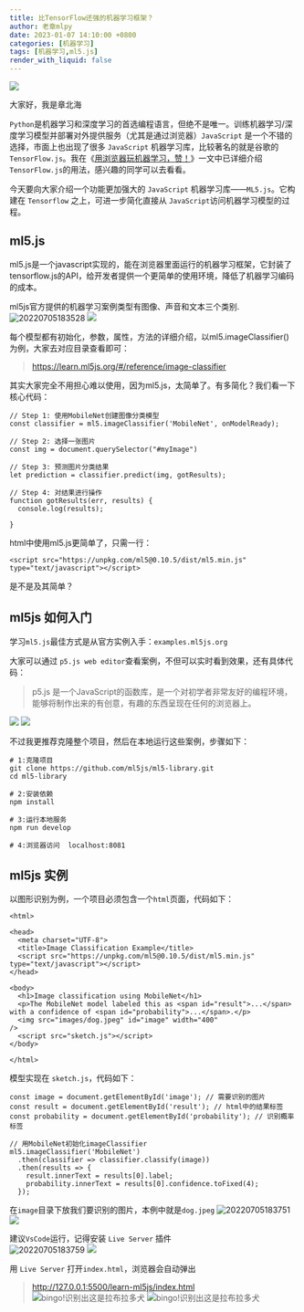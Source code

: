 ```yaml
---
title: 比TensorFlow还强的机器学习框架？
author: 老章mlpy
date: 2023-01-07 14:10:00 +0800
categories: [机器学习]
tags: [机器学习,ml5.js]
render_with_liquid: false
---
```




![](https://files.mdnice.com/user/3611/271607d8-fccb-417c-821e-dff503cdcf7d.gif)

大家好，我是章北海

`Python`是机器学习和深度学习的首选编程语言，但绝不是唯一。训练机器学习/深度学习模型并部署对外提供服务（尤其是通过浏览器）`JavaScript` 是一个不错的选择，市面上也出现了很多 `JavaScript` 机器学习库，比较著名的就是谷歌的 `TensorFlow.js`。我在《[用浏览器玩机器学习，赞！](https://mp.weixin.qq.com/s?__biz=MzA4MjYwMTc5Nw==&mid=2648964943&idx=1&sn=a38aebef63532a8b0fd172095583cd32&chksm=87946d65b0e3e473d42b1ccbc9cd7d258a69c760672e761e4a16dde8590890725e8937b95991&token=820012341&lang=zh_CN#rd)》一文中已详细介绍`TensorFlow.js`的用法，感兴趣的同学可以去看看。

今天要向大家介绍一个功能更加强大的 `JavaScript` 机器学习库——`ML5.js`。它构建在 `Tensorflow` 之上，可进一步简化直接从 `JavaScript`访问机器学习模型的过程。

## ml5.js

ml5.js是一个javascript实现的，能在浏览器里面运行的机器学习框架，它封装了tensorflow.js的API，给开发者提供一个更简单的使用环境，降低了机器学习编码的成本。

ml5js官方提供的机器学习案例类型有图像、声音和文本三个类别.
![20220705183528](https://my-wechat.oss-cn-beijing.aliyuncs.com/20220705183528.png)
![](https://files.mdnice.com/user/3611/e2e3e9b9-37ce-484b-9183-99cdae1b0fb2.png)

每个模型都有初始化，参数，属性，方法的详细介绍，以ml5.imageClassifier() 为例，大家去对应目录查看即可：

> https://learn.ml5js.org/#/reference/image-classifier

其实大家完全不用担心难以使用，因为ml5.js，太简单了。有多简化？我们看一下核心代码：
```
// Step 1: 使用MobileNet创建图像分类模型
const classifier = ml5.imageClassifier('MobileNet', onModelReady);

// Step 2: 选择一张图片
const img = document.querySelector("#myImage")

// Step 3: 预测图片分类结果
let prediction = classifier.predict(img, gotResults);

// Step 4: 对结果进行操作
function gotResults(err, results) {
  console.log(results);

}
```

html中使用ml5.js更简单了，只需一行：
```
<script src="https://unpkg.com/ml5@0.10.5/dist/ml5.min.js" type="text/javascript"></script>
```


是不是及其简单？

## ml5js 如何入门

学习`ml5.js`最佳方式是从官方实例入手：`examples.ml5js.org`

大家可以通过 `p5.js web editor`查看案例，不但可以实时看到效果，还有具体代码：

> p5.js 是一个JavaScript的函数库，是一个对初学者非常友好的编程环境，能够将制作出来的有创意，有趣的东西呈现在任何的浏览器上。

<img src="../images/ml5js/3b3e3cb6-336a-45b1-80a5-526590c85b3d.gif" >


<img src="../images/ml5js/3b3e3cb6-336a-45b1-80a5-526590c85b3d.gif" >


不过我更推荐克隆整个项目，然后在本地运行这些案例，步骤如下：

```
# 1:克隆项目
git clone https://github.com/ml5js/ml5-library.git
cd ml5-library

# 2:安装依赖
npm install

# 3:运行本地服务
npm run develop

# 4:浏览器访问  localhost:8081
```

## ml5js 实例

以图形识别为例，一个项目必须包含一个`html`页面，代码如下：

```
<html>

<head>
  <meta charset="UTF-8">
  <title>Image Classification Example</title>
  <script src="https://unpkg.com/ml5@0.10.5/dist/ml5.min.js" type="text/javascript"></script>
</head>

<body>
  <h1>Image classification using MobileNet</h1>
  <p>The MobileNet model labeled this as <span id="result">...</span> with a confidence of <span id="probability">...</span>.</p>
  <img src="images/dog.jpeg" id="image" width="400"                    />
  <script src="sketch.js"></script>
</body>

</html>
```


模型实现在 `sketch.js`，代码如下：

```
const image = document.getElementById('image'); // 需要识别的图片
const result = document.getElementById('result'); // html中的结果标签
const probability = document.getElementById('probability'); // 识别概率标签

// 用MobileNet初始化imageClassifier
ml5.imageClassifier('MobileNet')
  .then(classifier => classifier.classify(image))
  .then(results => {
    result.innerText = results[0].label;
    probability.innerText = results[0].confidence.toFixed(4);
  });
```

在`image`目录下放我们要识别的图片，本例中就是`dog.jpeg`
![20220705183751](https://my-wechat.oss-cn-beijing.aliyuncs.com/20220705183751.png)
![](https://files.mdnice.com/user/3611/7927410c-f96c-4233-b1b2-1a24b90bf126.png)

建议`VsCode`运行，记得安装 `Live Server` 插件  
![20220705183759](https://my-wechat.oss-cn-beijing.aliyuncs.com/20220705183759.png)
![](https://files.mdnice.com/user/3611/23660fde-d260-4c82-af6d-7a7e85f460bd.png)

用 `Live Server` 打开`index.html`，浏览器会自动弹出

> http://127.0.0.1:5500/learn-ml5js/index.html
![bingo!识别出这是拉布拉多犬](https://my-wechat.oss-cn-beijing.aliyuncs.com/20220705183806.png)
![bingo!识别出这是拉布拉多犬](https://files.mdnice.com/user/3611/1a9be257-c7f3-46e6-b455-5d2f7fa5ec74.png)


